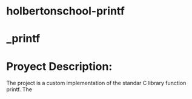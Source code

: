 # holbertonschool-printf

# _printf
# Proyect Description:

The project is a custom implementation of the standar C library function printf.
The

